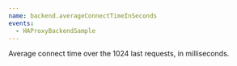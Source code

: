 ```yaml
---
name: backend.averageConnectTimeInSeconds
events:
  - HAProxyBackendSample
---
```


Average connect time over the 1024 last requests, in milliseconds.